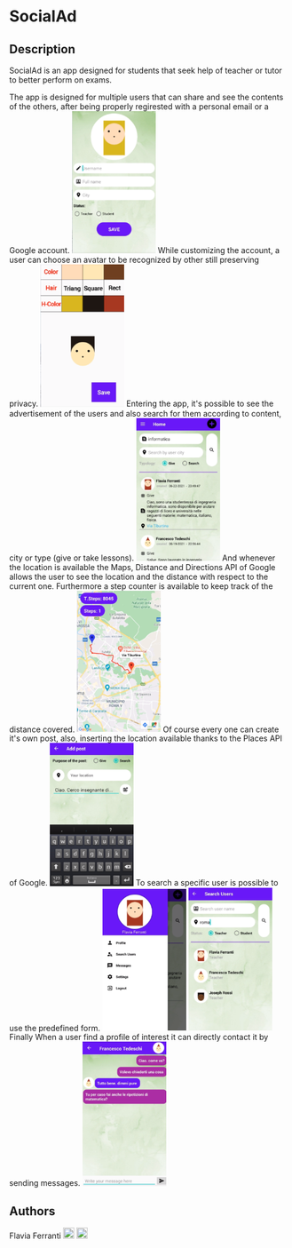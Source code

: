 # SocialAd
## Description
SocialAd is an app designed for students that seek help of teacher or tutor to better perform on exams.

The app is designed for multiple users that can share and see the contents of the others, after being properly regirested with a personal email or a Google account. 
<img src = "https://github.com/FlaviaFerranti7/SocialAd/blob/main/snapshots/setup.PNG" width="30%" height="50%">
While customizing the account, a user can choose an avatar to be recognized by other still preserving privacy.
<img src = "https://github.com/FlaviaFerranti7/SocialAd/blob/main/snapshots/choose_avatar.PNG" width="30%" height="50%">
Entering the app, it's possible to see the advertisement of the users and also search for them according to content, city or type (give or take lessons).
<img src = "https://github.com/FlaviaFerranti7/SocialAd/blob/main/snapshots/home.PNG" width="30%" height="50%">
And whenever the location is available the Maps, Distance and Directions API of Google allows the user to see the location and the distance with respect to the current one. Furthermore a step counter is available to keep track of the distance covered.
<img src = "https://github.com/FlaviaFerranti7/SocialAd/blob/main/snapshots/maps.PNG" width="30%" height="50%">
Of course every one can create it's own post, also, inserting the location available thanks to the Places API of Google.
<img src = "https://github.com/FlaviaFerranti7/SocialAd/blob/main/snapshots/crea_post.PNG" width="30%" height="50%">
To search a specific user is possible to use the predefined form.
<img src = "https://github.com/FlaviaFerranti7/SocialAd/blob/main/snapshots/menu.PNG" width="30%" height="50%">
<img src = "https://github.com/FlaviaFerranti7/SocialAd/blob/main/snapshots/cerca_utente.PNG" width="30%" height="50%">
Finally When a user find a profile of interest it can directly contact it by sending messages.
<img src = "https://github.com/FlaviaFerranti7/SocialAd/blob/main/snapshots/chat.PNG" width="30%" height="50%">

## Authors 
Flavia Ferranti [<img src="https://cdn4.iconfinder.com/data/icons/social-messaging-ui-color-shapes-2-free/128/social-linkedin-circle-512.png" width="20" height="20">](https://linkedin.com/in/flavia-ferranti-50712a207)
[<img src="https://upload.wikimedia.org/wikipedia/commons/9/91/Octicons-mark-github.svg" width="20" height="20">](https://github.com/FlaviaFerranti7)
